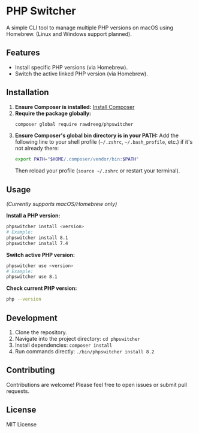 # PHP Switcher

A simple CLI tool to manage multiple PHP versions on macOS using Homebrew.
(Linux and Windows support planned).

## Features

*   Install specific PHP versions (via Homebrew).
*   Switch the active linked PHP version (via Homebrew).

## Installation

1.  **Ensure Composer is installed:** [Install Composer](https://getcomposer.org/download/)
2.  **Require the package globally:**
    ```bash
    composer global require rawdreeg/phpswitcher
    ```
3.  **Ensure Composer's global bin directory is in your PATH:**
    Add the following line to your shell profile (`~/.zshrc`, `~/.bash_profile`, etc.) if it's not already there:
    ```bash
    export PATH="$HOME/.composer/vendor/bin:$PATH"
    ```
    Then reload your profile (`source ~/.zshrc` or restart your terminal).

## Usage

*(Currently supports macOS/Homebrew only)*

**Install a PHP version:**

```bash
phpswitcher install <version>
# Example:
phpswitcher install 8.1
phpswitcher install 7.4
```

**Switch active PHP version:**

```bash
phpswitcher use <version>
# Example:
phpswitcher use 8.1 
```

**Check current PHP version:**

```bash
php --version
```

## Development

1.  Clone the repository.
2.  Navigate into the project directory: `cd phpswitcher`
3.  Install dependencies: `composer install`
4.  Run commands directly: `./bin/phpswitcher install 8.2`

## Contributing

Contributions are welcome! Please feel free to open issues or submit pull requests.

## License

MIT License 